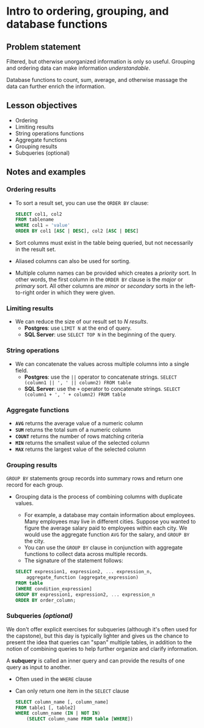 # Intro to ordering, grouping, and database functions

## Problem statement

Filtered, but otherwise unorganized information is only so useful. Grouping and ordering data can make information *understandable*.

Database functions to count, sum, average, and otherwise massage the data can further enrich the information.

## Lesson objectives

* Ordering
* Limiting results
* String operations functions
* Aggregate functions
* Grouping results
* Subqueries (optional)

## Notes and examples

### **Ordering results**

- To sort a result set, you can use the `ORDER BY` clause:

    ```sql
    SELECT col1, col2
    FROM tablename
    WHERE col1 = 'value'
    ORDER BY col1 [ASC | DESC], col2 [ASC | DESC]
    ```
- Sort columns must exist in the table being queried, but not necessarily in the result set.
- Aliased columns can also be used for sorting.
- Multiple column names can be provided which creates a *priority* sort. In other words, the first column in the `ORDER BY` clause is the *major* or *primary* sort. All other columns are *minor* or *secondary* sorts in the left-to-right order in which they were given.

### **Limiting results**

- We can reduce the size of our result set to *N results*.
    - **Postgres**: use `LIMIT N` at the end of query.
    - **SQL Server**: use `SELECT TOP N` in the beginning of the query.

### **String operations**

- We can concatenate the values across multiple columns into a single field.
    - **Postgres**: use the `||` operator to concatenate strings. `SELECT (column1 || ', ' || column2) FROM table`
    - **SQL Server**: use the `+` operator to concatenate strings. `SELECT (column1 + ', ' + column2) FROM table`

### **Aggregate functions**

* **`AVG`** returns the average value of a numeric column
* **`SUM`**  returns the total sum of a numeric column
* **`COUNT`** returns the number of rows matching criteria
* **`MIN`** returns the smallest value of the selected column
* **`MAX`** returns the largest value of the selected column

### **Grouping results**

`GROUP BY` statements group records into summary rows and return one record for each group.

- Grouping data is the process of combining columns with duplicate values.
    - For example, a database may contain information about employees. Many employees may live in different cities. Suppose you wanted to figure the average salary paid to employees within each city. We would use the aggregate function `AVG` for the salary, and `GROUP BY` the city.
    - You can use the `GROUP BY` clause in conjunction with aggregate functions to collect data across multiple records.
    - The signature of the statement follows:

    ```sql
    SELECT expression1, expression2, ... expression_n,
        aggregate_function (aggregate_expression)
    FROM table
    [WHERE condition_expression]
    GROUP BY expression1, expression2, ... expression_n
    ORDER BY order_column;
    ```

### **Subqueries** *(optional)*

We don't offer explicit exercises for subqueries (although it's often used for the capstone), but this day is typically lighter and gives us the chance to present the idea that queries can "span" multiple tables, in addition to the notion of combining queries to help further organize and clarify information.

A **subquery** is called an inner query and can provide the results of one query as input to another.

- Often used in the `WHERE` clause
- Can only return one item in the `SELECT` clause

	```sql
	SELECT column_name [, column_name]
	FROM table1 [, table2]
	WHERE column_name (IN | NOT IN)
		(SELECT column_name FROM table [WHERE])
	```
